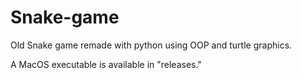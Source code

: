 # Snake-game

Old Snake game remade with python using OOP and turtle graphics.

A MacOS executable is available in "releases."
